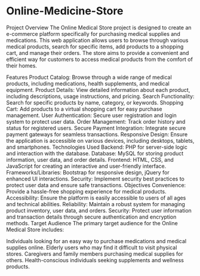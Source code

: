 # Online-Medicine-Store
Project Overview
The Online Medical Store project is designed to create an e-commerce platform specifically for purchasing medical supplies and medications. This web application allows users to browse through various medical products, search for specific items, add products to a shopping cart, and manage their orders. The store aims to provide a convenient and efficient way for customers to access medical products from the comfort of their homes.

Features
Product Catalog: Browse through a wide range of medical products, including medications, health supplements, and medical equipment.
Product Details: View detailed information about each product, including descriptions, usage instructions, and pricing.
Search Functionality: Search for specific products by name, category, or keywords.
Shopping Cart: Add products to a virtual shopping cart for easy purchase management.
User Authentication: Secure user registration and login system to protect user data.
Order Management: Track order history and status for registered users.
Secure Payment Integration: Integrate secure payment gateways for seamless transactions.
Responsive Design: Ensure the application is accessible on various devices, including desktops, tablets, and smartphones.
Technologies Used
Backend: PHP for server-side logic and interaction with the database.
Database: MySQL for storing product information, user data, and order details.
Frontend: HTML, CSS, and JavaScript for creating an interactive and user-friendly interface.
Frameworks/Libraries: Bootstrap for responsive design, jQuery for enhanced UI interactions.
Security: Implement security best practices to protect user data and ensure safe transactions.
Objectives
Convenience: Provide a hassle-free shopping experience for medical products.
Accessibility: Ensure the platform is easily accessible to users of all ages and technical abilities.
Reliability: Maintain a robust system for managing product inventory, user data, and orders.
Security: Protect user information and transaction details through secure authentication and encryption methods.
Target Audience
The primary target audience for the Online Medical Store includes:

Individuals looking for an easy way to purchase medications and medical supplies online.
Elderly users who may find it difficult to visit physical stores.
Caregivers and family members purchasing medical supplies for others.
Health-conscious individuals seeking supplements and wellness products.
